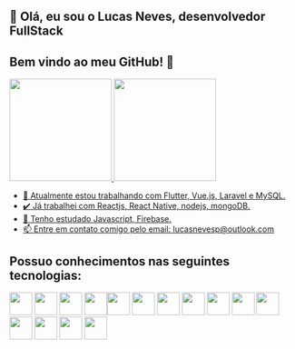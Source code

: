 ## 👋 Olá, eu sou o Lucas Neves, desenvolvedor FullStack
## Bem vindo ao meu GitHub! 👋 

<div>
<a href="https://github.com/drklucas">
<img height="180em" src="https://github-readme-stats.vercel.app/api/top-langs/?username=drklucas&layout=compact&langs_count=7&theme=dracula"/>
<img height="180em" src="https://github-readme-stats.vercel.app/api?username=drklucas&show_icons=true&theme=dracula&include_all_commits=true&count_private=true"/>
</div>

- 🔭 Atualmente estou trabalhando com Flutter, Vue.js, Laravel e MySQL.
- 	:heavy_check_mark: Já trabalhei com Reactjs, React Native, nodejs, mongoDB.
- 🌱 Tenho estudado Javascript, Firebase.
- 📫 Entre em contato comigo pelo email: lucasnevesp@outlook.com

## Possuo conhecimentos nas seguintes tecnologias:
<img src="https://cdn.jsdelivr.net/gh/devicons/devicon/icons/androidstudio/androidstudio-original-wordmark.svg" height=40 width=40/> <img src="https://cdn.jsdelivr.net/gh/devicons/devicon/icons/vscode/vscode-original.svg" width=40 height=40/> <img src="https://cdn.jsdelivr.net/gh/devicons/devicon/icons/android/android-original.svg" height=40 width=40/> <img src="https://cdn.jsdelivr.net/gh/devicons/devicon/icons/flutter/flutter-original.svg" height=40 width=40/><img src="https://cdn.jsdelivr.net/gh/devicons/devicon/icons/dart/dart-original-wordmark.svg" width=40 height=40/> <img src="https://cdn.jsdelivr.net/gh/devicons/devicon/icons/javascript/javascript-original.svg" width=40 height=40 /> <img src="https://cdn.jsdelivr.net/gh/devicons/devicon/icons/react/react-original.svg"  width=40 height=40/> <img src="https://cdn.jsdelivr.net/gh/devicons/devicon/icons/html5/html5-original-wordmark.svg" width=40 height=40/> <img src="https://cdn.jsdelivr.net/gh/devicons/devicon/icons/css3/css3-original-wordmark.svg" width=40 height=40/> <img src="https://cdn.jsdelivr.net/gh/devicons/devicon/icons/php/php-original.svg" width=40 height=40/> <img src="https://cdn.jsdelivr.net/gh/devicons/devicon/icons/laravel/laravel-plain-wordmark.svg" width=40 height=40/> <img src="https://cdn.jsdelivr.net/gh/devicons/devicon/icons/nodejs/nodejs-original-wordmark.svg" width=40 height=40 /> <img src="https://cdn.jsdelivr.net/gh/devicons/devicon/icons/mysql/mysql-original.svg" width=40 height=40/> <img src="https://cdn.jsdelivr.net/gh/devicons/devicon/icons/firebase/firebase-plain-wordmark.svg" width=40 height=40/> <img src="https://cdn.jsdelivr.net/gh/devicons/devicon/icons/mongodb/mongodb-original-wordmark.svg" width =40 height=40/>












